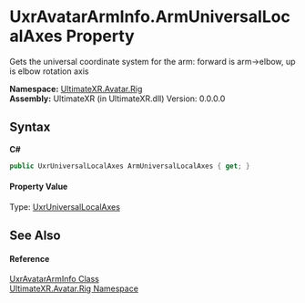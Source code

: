 # UxrAvatarArmInfo.ArmUniversalLocalAxes Property 
 

Gets the universal coordinate system for the arm: forward is arm->elbow, up is elbow rotation axis

**Namespace:**&nbsp;<a href="N_UltimateXR_Avatar_Rig">UltimateXR.Avatar.Rig</a><br />**Assembly:**&nbsp;UltimateXR (in UltimateXR.dll) Version: 0.0.0.0

## Syntax

**C#**<br />
``` C#
public UxrUniversalLocalAxes ArmUniversalLocalAxes { get; }
```


#### Property Value
Type: <a href="T_UltimateXR_Core_Math_UxrUniversalLocalAxes">UxrUniversalLocalAxes</a>

## See Also


#### Reference
<a href="T_UltimateXR_Avatar_Rig_UxrAvatarArmInfo">UxrAvatarArmInfo Class</a><br /><a href="N_UltimateXR_Avatar_Rig">UltimateXR.Avatar.Rig Namespace</a><br />